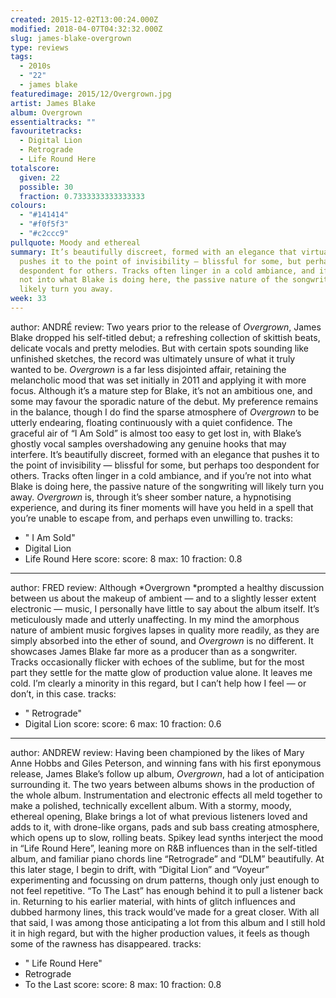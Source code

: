 ```yaml
---
created: 2015-12-02T13:00:24.000Z
modified: 2018-04-07T04:32:32.000Z
slug: james-blake-overgrown
type: reviews
tags:
  - 2010s
  - "22"
  - james blake
featuredimage: 2015/12/Overgrown.jpg
artist: James Blake
album: Overgrown
essentialtracks: ""
favouritetracks:
  - Digital Lion
  - Retrograde
  - Life Round Here
totalscore:
  given: 22
  possible: 30
  fraction: 0.7333333333333333
colours:
  - "#141414"
  - "#f0f5f3"
  - "#c2ccc9"
pullquote: Moody and ethereal
summary: It’s beautifully discreet, formed with an elegance that virtually
  pushes it to the point of invisibility — blissful for some, but perhaps too
  despondent for others. Tracks often linger in a cold ambiance, and if you’re
  not into what Blake is doing here, the passive nature of the songwriting will
  likely turn you away.
week: 33
---
```

author: ANDRÉ
review: Two years prior to the release of *Overgrown*, James Blake dropped his
  self-titled debut; a refreshing collection of skittish beats, delicate vocals
  and pretty melodies. But with certain spots sounding like unfinished sketches,
  the record was ultimately unsure of what it truly wanted to be. *Overgrown* is
  a far less disjointed affair, retaining the melancholic mood that was set
  initially in 2011 and applying it with more focus. Although it’s a mature step
  for Blake, it’s not an ambitious one, and some may favour the sporadic nature
  of the debut. My preference remains in the balance, though I do find the
  sparse atmosphere of *Overgrown* to be utterly endearing, floating
  continuously with a quiet confidence. The graceful air of “I Am Sold” is
  almost too easy to get lost in, with Blake’s ghostly vocal samples
  overshadowing any genuine hooks that may interfere. It’s beautifully discreet,
  formed with an elegance that pushes it to the point of invisibility — blissful
  for some, but perhaps too despondent for others. Tracks often linger in a cold
  ambiance, and if you’re not into what Blake is doing here, the passive nature
  of the songwriting will likely turn you away. *Overgrown* is, through it’s
  sheer somber nature, a hypnotising experience, and during its finer moments
  will have you held in a spell that you’re unable to escape from, and perhaps
  even unwilling to.
tracks:
  - " I Am Sold"
  - ­Digital Lion
  - ­Life Round Here
score:
  score: 8
  max: 10
  fraction: 0.8
---
author: FRED
review: Although *Overgrown *prompted a healthy discussion between us about the
  makeup of ambient — and to a slightly lesser extent electronic — music, I
  personally have little to say about the album itself. It’s meticulously made
  and utterly unaffecting. In my mind the amorphous nature of ambient music
  forgives lapses in quality more readily, as they are simply absorbed into the
  ether of sound, and *Overgrown* is no different. It showcases James Blake far
  more as a producer than as a songwriter. Tracks occasionally flicker with
  echoes of the sublime, but for the most part they settle for the matte glow of
  production value alone. It leaves me cold. I’m clearly a minority in this
  regard, but I can’t help how I feel — or don’t, in this case.
tracks:
  - " Retrograde"
  - ­Digital Lion
score:
  score: 6
  max: 10
  fraction: 0.6
---
author: ANDREW
review: Having been championed by the likes of Mary Anne Hobbs and Giles
  Peterson, and winning fans with his first eponymous release, James Blake’s
  follow up album, *Overgrown*, had a lot of anticipation surrounding it. The
  two years between albums shows in the production of the whole album.
  Instrumentation and electronic effects all meld together to make a polished,
  technically excellent album. With a stormy, moody, ethereal opening, Blake
  brings a lot of what previous listeners loved and adds to it, with drone-like
  organs, pads and sub bass creating atmosphere, which opens up to slow, rolling
  beats. Spikey lead synths interject the mood in “Life Round Here”, leaning
  more on R&B influences than in the self-titled album, and familiar piano
  chords line “Retrograde” and “DLM” beautifully. At this later stage, I begin
  to drift, with “Digital Lion” and “Voyeur” experimenting and focussing on drum
  patterns, though only just enough to not feel repetitive. “To The Last” has
  enough behind it to pull a listener back in. Returning to his earlier
  material, with hints of glitch influences and dubbed harmony lines, this track
  would’ve made for a great closer. With all that said, I was among those
  anticipating a lot from this album and I still hold it in high regard, but
  with the higher production values, it feels as though some of the rawness has
  disappeared.
tracks:
  - " Life Round Here"
  - ­Retrograde
  - ­To the Last
score:
  score: 8
  max: 10
  fraction: 0.8
